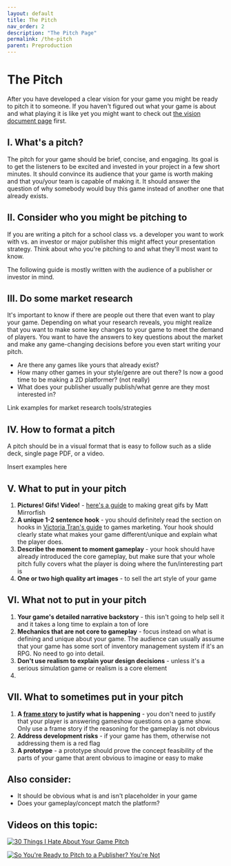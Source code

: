 ```yaml
---
layout: default
title: The Pitch
nav_order: 2
description: "The Pitch Page"
permalink: /the-pitch
parent: Preproduction
---
```


# The Pitch

After you have developed a clear vision for your game you might be ready to pitch it to someone. If you haven't figured out what your game is about and what playing it is like yet you might want to check out [the vision document page](https://charlie.games/gamedev-workflow-docs/the-vision-document) first.

## I. What's a pitch?
The pitch for your game should be brief, concise, and engaging. Its goal is to get the listeners to be excited and invested in your project in a few short minutes. It should convince its audience that your game is worth making and that you/your team is capable of making it. It should answer the question of why somebody would buy this game instead of another one that already exists.

## II. Consider who you might be pitching to

If you are writing a pitch for a school class vs. a developer you want to work with vs. an investor or major publisher this might affect your presentation strategy. Think about who you're pitching to and what they'll most want to know. 

The following guide is mostly written with the audience of a publisher or investor in mind.

## III. Do some market research

It's important to know if there are people out there that even want to play your game. Depending on what your research reveals, you might realize that you want to make some key changes to your game to meet the demand of players. You want to have the answers to key questions about the market and make any game-changing decisions before you even start writing your pitch.

- Are there any games like yours that already exist?
- How many other games in your style/genre are out there? Is now a good time to be making a 2D platformer? (not really)
- What does your publisher usually publish/what genre are they most interested in?

Link examples for market research tools/strategies

## IV. How to format a pitch

A pitch should be in a visual format that is easy to follow such as a slide deck, single page PDF, or a video.

Insert examples here

## V. What to put in your pitch

1. **Pictures! Gifs! Video!** - [here's a guide](https://www.gamasutra.com/blogs/MattMirrorfish/20160105/263028/Promoting_Your_Game_With_Animated_GIFs.php) to making great gifs by Matt Mirrorfish
2. **A unique 1-2 sentence hook** - you should definitely read the section on hooks in [Victoria Tran's guide](https://medium.com/kitfox-games/the-0-marketing-game-guide-e649a5ac83f4) to games marketing. Your hook should clearly state what makes your game different/unique and explain what the player does.
3. **Describe the moment to moment gameplay** - your hook should have already introduced the core gameplay, but make sure that your whole pitch fully covers what the player is doing where the fun/interesting part is
4. **One or two high quality art images** - to sell the art style of your game

## VI. What **not** to put in your pitch

1. **Your game's detailed narrative backstory** - this isn't going to help sell it and it takes a long time to explain a ton of lore
2. **Mechanics that are not core to gameplay** - focus instead on what is defining and unique about your game. The audience can usually assume that your game has some sort of inventory management system if it's an RPG. No need to go into detail.
3. **Don't use realism to explain your design decisions** - unless it's a serious simulation game or realism is a core element
4. 

## VII. What to sometimes put in your pitch
1. **A [frame story](https://en.wikipedia.org/wiki/Frame_story) to justify what is happening** - you don't need to justify that your player is answering gameshow questions on a game show. Only use a frame story if the reasoning for the gameplay is not obvious
2. **Address development risks** - if your game has them, otherwise not addressing them is a red flag
3. **A prototype** - a prototype should prove the concept feasibility of the parts of your game that arent obvious to imagine or easy to make

## Also consider:
- It should be obvious what is and isn't placeholder in your game
- Does your gameplay/concept match the platform?

## Videos on this topic:

[![30 Things I Hate About Your Game Pitch](https://res.cloudinary.com/marcomontalbano/image/upload/v1594158922/video_to_markdown/images/youtube--4LTtr45y7P0-c05b58ac6eb4c4700831b2b3070cd403.jpg)](https://www.youtube.com/watch?v=4LTtr45y7P0&feature=emb_title "30 Things I Hate About Your Game Pitch")

[![So You're Ready to Pitch to a Publisher? You're Not](https://res.cloudinary.com/marcomontalbano/image/upload/v1594159062/video_to_markdown/images/youtube--MP-nmrMb9FQ-c05b58ac6eb4c4700831b2b3070cd403.jpg)](https://www.youtube.com/watch?v=MP-nmrMb9FQ&feature=emb_title "So You're Ready to Pitch to a Publisher? You're Not")